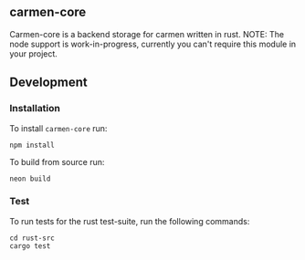 ## carmen-core
Carmen-core is a backend storage for carmen written in rust.
NOTE: The node support is work-in-progress, currently you can't require this module in your project.

## Development

### Installation
To install `carmen-core` run:

```
npm install
```

To build from source run:

```
neon build
```

### Test

To run tests for the rust test-suite, run the following commands:

```
cd rust-src
cargo test
```
